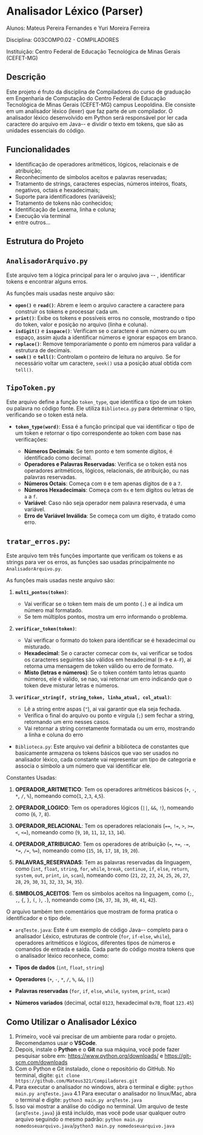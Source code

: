 # Analisador Léxico (Parser)

Alunos: Mateus Pereira Fernandes e Yuri Moreira Ferreira

Disciplina: G03COMP0.02 - COMPILADORES

Instituição: Centro Federal de Educação Tecnológica de Minas Gerais (CEFET-MG)

## Descrição

Este projeto é fruto da disciplina de Compiladores do curso de graduação em Engenharia de Computação do Centro Federal de Educação Tecnológica de Minas Gerais (CEFET-MG) campus Leopoldina. Ele consiste em um analisador léxico (lexer) que faz parte de um compilador. O analisador léxico desenvolvido em Python será responsável por ler cada caractere do arquivo em Java-- e dividir o texto em tokens, que são as unidades essenciais do código.

## Funcionalidades

- Identificação de operadores aritméticos, lógicos, relacionais e de atribuição;
- Reconhecimento de símbolos aceitos e palavras reservadas;
- Tratamento de strings, caracteres especias, números inteiros, floats, negativos, octais e hexadecimais;
- Suporte para identificadores (variáveis);
- Tratamento de tokens não conhecidos;
- Identificação de Lexema, linha e coluna;
- Execução via terminal
- entre outros...

## Estrutura do Projeto

## `AnalisadorArquivo.py`

Este arquivo tem a lógica principal para ler o arquivo java -- , identificar tokens e encontrar alguns erros.

As funções mais usadas neste arquivo são:

- **`open()`** e **`read()`**: Abrem e leem o arquivo caractere a caractere para construir os tokens e processar cada um.
- **`print()`**: Exibe os tokens e possíveis erros no console, mostrando o tipo do token, valor e posição no arquivo (linha e coluna).
- **`isdigit()`** e **`isspace()`**: Verificam se o caractere é um número ou um espaço, assim ajuda a identificar números e ignorar espaços em branco.
- **`replace()`**: Remove temporariamente o ponto em números para validar a estrutura de decimais.
- **`seek()`** e **`tell()`**: Controlam o ponteiro de leitura no arquivo. Se for necessário voltar um caractere, `seek()` usa a posição atual obtida com `tell()`.

## `TipoToken.py`

Este arquivo define a função `token_type`, que identifica o tipo de um token ou palavra no código fonte. Ele utiliza `Biblioteca.py` para determinar o tipo, verificando se o token está nela.

- **`token_type(word)`**: Essa é a função principal que vai identificar o tipo de um token e retornar o tipo correspondente ao token com base nas verificações:

  - **Números Decimais**: Se tem ponto e tem somente dígitos, é identificado como decimal.
  - **Operadores e Palavras Reservadas**: Verifica se o token está nos operadores aritméticos, lógicos, relacionais, de atribuição, ou nas palavras reservadas.
  - **Números Octais**: Começa com `0` e tem apenas dígitos de `0` a `7`.
  - **Números Hexadecimais**: Começa com `0x` e tem dígitos ou letras de `a` a `f`.
  - **Variável**: Caso não seja operador nem palavra reservada, é uma variável.
  - **Erro de Variável Inválida**: Se começa com um dígito, é tratado como erro.

## `tratar_erros.py`:

Este arquivo tem três funções importante que verificam os tokens e as strings para ver os erros, as funções sao usadas principalmente no `AnalisadorArquivo.py`.

As funções mais usadas neste arquivo são:

1. **`multi_pontos(token)`**:

   - Vai verificar se o token tem mais de um ponto (`.`) e ai indica um número mal formatado.
   - Se tem múltiplos pontos, mostra um erro informando o problema.

2. **`verificar_token(token)`**:

   - Vai verificar o formato do token para identificar se é hexadecimal ou misturado.
   - **Hexadecimal**: Se o caracter comecar com `0x`, vai verificar se todos os caracteres seguintes são válidos em hexadecimal (`0-9` e `A-F`), ai retorna uma mensagem de token válido ou erro de formato.
   - **Misto (letras e números)**: Se o token contém tanto letras quanto números, ele é valido, se nao, vai retornar um erro indicando que o token deve misturar letras e números.

3. **`verificar_string(f, string_token, linha_atual, col_atual)`**:
   - Lê a string entre aspas (`"`), ai vai garantir que ela seja fechada.
   - Verifica o final do arquivo ou ponto e vírgula (`;`) sem fechar a string, retornando um erro nesses casos.
   - Vai retornar a string corretamente formatada ou um erro, mostrando a linha e coluna do erro

- `Biblioteca.py`: Este arquivo vai definir a biblioteca de constantes que basicamente armazena os tokens básicos que vao ser usados no analisador léxico, cada constante vai representar um tipo de categoria e associa o símbolo a um número que vai identificar ele.

Constantes Usadas:

1. **OPERADOR_ARITMETICO**: Tem os operadores aritméticos básicos (`+`, `-`, `*`, `/`, `%`), nomeando como(`1`, `2`,`3`, `4`,`5`).

2. **OPERADOR_LOGICO**: Tem os operadores lógicos (`||`, `&&`, `!`), nomeando como (`6`, `7`, `8`).

3. **OPERADOR_RELACIONAL**: Tem os operadores relacionais (`==`, `!=`, `>`, `>=`, `<`, `<=`), nomeando como (`9`, `10`, `11`, `12`, `13`, `14`).

4. **OPERADOR_ATRIBUICAO**: Tem os operadores de atribuição (`=`, `+=`, `-=`, `*=`, `/=`, `%=`), nomeando como (`15`, `16`, `17`, `18`, `19`, `20`).

5. **PALAVRAS_RESERVADAS**: Tem as palavras reservadas da linguagem, como (`int`, `float`, `string`, `for`, `while`, `break`, `continue`, `if`, `else`, `return`, `system`, `out`, `print`, `in`, `scan`), nomeando como (`21`, `22`, `23`, `24`, `25`, `26`, `27`, `28`, `29`, `30`, `31`, `32`, `33`, `34`, `35`).

6. **SIMBOLOS_ACEITOS**: Tem os símbolos aceitos na linguagem, como (`;`, `,`, `{`, `}`, `(`, `)`, `.`), nomeando como (`36`, `37`, `38`, `39`, `40`, `41`, `42`).

O arquivo também tem comentários que mostram de forma pratica o identificador e o tipo dele.

- `arqTeste.java`: Este é um exemplo de código Java-- completo para o analisador Léxico, estruturas de controle (`for`, `if-else`, `while`), operadores aritméticos e lógicos, diferentes tipos de números e comandos de entrada e saída. Cada parte do código mostra tokens que o analisador léxico reconhece, como:

- **Tipos de dados** (`int`, `float`, `string`)
- **Operadores** (`+`, `-`, `*`, `/`, `%`, `&&`, `||`)
- **Palavras reservadas** (`for`, `if`, `else`, `while`, `system`, `print`, `scan`)
- **Números variados** (decimal, octal `0123`, hexadecimal `0x7B`, float `123.45`)

## Como Utilizar o Analisador Léxico

1. Primeiro, você vai precisar de um ambiente para rodar o projeto. Recomendamos usar o **VSCode**.
2. Depois, instale o **Python** e o **Git** na sua máquina, você pode fazer pesquisar sobre em: https://www.python.org/downloads/ e https://git-scm.com/downloads
3. Com o Python e Git instalado, clone o repositório do GitHub. No terminal, digite: `git clone https://github.com/Mateus321/Compiladores.git`
4. Para executar o analisador no windows, abra o terminal e digite: `python main.py arqTeste.java`
4.1 Para executar o analisador no linux/Mac, abra o terminal e digite: `python3 main.py arqTeste.java`
5. Isso vai mostrar a análise do código no terminal. Um arquivo de teste (`arqTeste.java`) já está incluído, mas você pode usar qualquer outro arquivo seguindo o mesmo padrão: `python main.py nomedoseuarquivo.java`/`python3 main.py nomedoseuarquivo.java`
